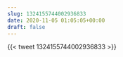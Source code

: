 ```yaml
---
slug: 1324155744002936833
date: 2020-11-05 01:05:05+00:00
draft: false
---
```


{{< tweet 1324155744002936833 >}}
